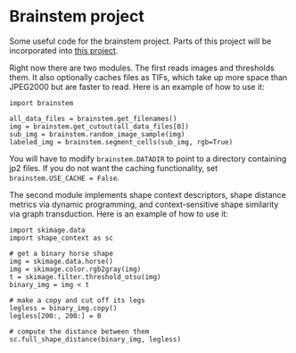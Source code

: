 Brainstem project
=================

Some useful code for the brainstem project. Parts of this project will be incorporated into [this project](https://github.com/mistycheney/registration).

Right now there are two modules. The first reads images and thresholds them. It also optionally caches files as TIFs, which take up more space than JPEG2000 but are faster to read. Here is an example of how to use it:

    import brainstem

    all_data_files = brainstem.get_filenames()
    img = brainstem.get_cutout(all_data_files[0])
    sub_img = brainstem.random_image_sample(img)
    labeled_img = brainstem.segment_cells(sub_img, rgb=True)

You will have to modify ``brainstem.DATADIR`` to point to a directory containing jp2 files. If you do not want the caching functionality, set ``brainstem.USE_CACHE = False``.

The second module implements shape context descriptors, shape distance metrics via dynamic programming, and context-sensitive shape similarity via graph transduction. Here is an example of how to use it:

    import skimage.data
    import shape_context as sc

    # get a binary horse shape
    img = skimage.data.horse()
    img = skimage.color.rgb2gray(img)
    t = skimage.filter.threshold_otsu(img)
    binary_img = img < t

    # make a copy and cut off its legs
    legless = binary_img.copy()
    legless[200:, 200:] = 0

    # compute the distance between them
    sc.full_shape_distance(binary_img, legless)